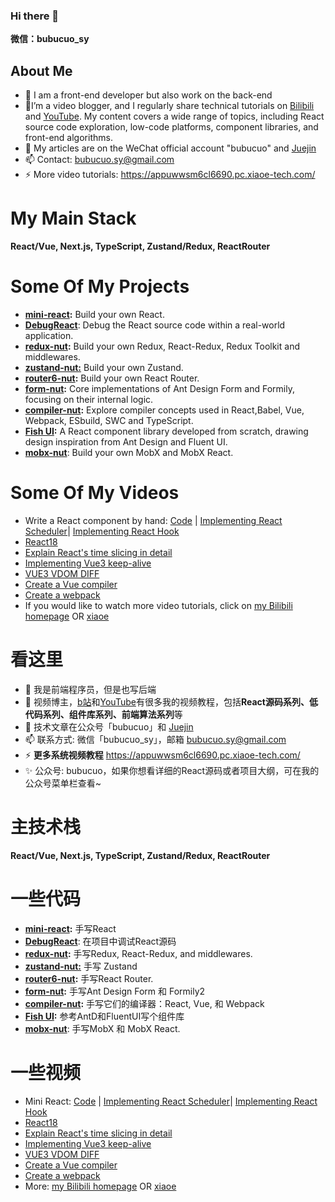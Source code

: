 ### Hi there 👋

**微信：bubucuo_sy**

## About Me

- 🔭 I am a front-end developer but also work on the back-end
- 🌱I’m a video blogger, and I regularly share technical tutorials on [Bilibili](https://space.bilibili.com/455025597) and [YouTube](https://www.youtube.com/channel/UCeFjwgAql3SbhJV6qgHmOMA). My content covers a wide range of topics, including React source code exploration, low-code platforms, component libraries, and front-end algorithms.
- 🤔 My articles are on the WeChat official account "bubucuo" and [Juejin](https://juejin.cn/user/3878732755375742/posts)
- 📫 Contact: bubucuo.sy@gmail.com
- ⚡ More video tutorials: https://appuwwsm6cl6690.pc.xiaoe-tech.com/



#  My Main Stack

**React/Vue, Next.js, TypeScript, Zustand/Redux, ReactRouter**



# Some Of My Projects

- [**mini-react**](https://github.com/bubucuo/mini-react)**:** Build your own React.
- **[DebugReact](https://github.com/bubucuo/DebugReact)**: Debug the React source code within a real-world application.
- [**redux-nut**](https://github.com/bubucuo/redux-nut)**:** Build your own Redux, React-Redux, Redux Toolkit and middlewares.
- **[zustand-nut:](https://github.com/bubucuo/zustand-nut)** Build your own Zustand.
- [**router6-nut**](https://github.com/bubucuo/router6-nut)**:** Build your own React Router.
- [**form-nut**](https://github.com/bubucuo/form-nut)**:** Core implementations of Ant Design Form and Formily, focusing on their internal logic.
- [**compiler-nut**](https://github.com/bubucuo/compiler-nut)**:** Explore compiler concepts used in React,Babel, Vue, Webpack, ESbuild, SWC and TypeScript.
- [**Fish UI**](https://fish-ui-sy.vercel.app)**:** A React component library developed from scratch, drawing design inspiration from Ant Design and Fluent UI.
- [**mobx-nut**](https://github.com/bubucuo/mobx-nut): Build your own MobX and MobX React.



# Some Of My Videos

- Write a React component by hand: [Code](https://github.com/bubucuo/mini-react)  | [Implementing React Scheduler](https://www.bilibili.com/video/BV11P411k7Rz/?spm_id_from=333.999.0.0&vd_source=ce7ca0ac5a3d9bb363768d9e1ce9fbfb)| [Implementing React Hook ](https://www.bilibili.com/video/BV1n94y1y7zz/?spm_id_from=333.999.0.0)
- [React18](https://www.bilibili.com/video/BV1qS4y1m7GY/?spm_id_from=333.999.0.0)
- [Explain React's time slicing in detail](https://www.bilibili.com/video/BV1tT4y1n7MC/?spm_id_from=333.788&vd_source=ce7ca0ac5a3d9bb363768d9e1ce9fbfb)
- [Implementing Vue3 keep-alive](https://www.bilibili.com/video/BV1q1421C7KK/?spm_id_from=333.999.0.0&vd_source=ce7ca0ac5a3d9bb363768d9e1ce9fbfb)
- [VUE3 VDOM DIFF](https://www.bilibili.com/video/BV1QL4y1u7Nd/?spm_id_from=333.999.0.0&vd_source=ce7ca0ac5a3d9bb363768d9e1ce9fbfb)
- [Create a Vue compiler](https://www.bilibili.com/video/BV1kx4y1i7Bh/?spm_id_from=333.788&vd_source=ce7ca0ac5a3d9bb363768d9e1ce9fbfb)
- [Create a webpack](https://www.bilibili.com/video/BV1Aw4m1172j/?spm_id_from=333.788&vd_source=ce7ca0ac5a3d9bb363768d9e1ce9fbfb)
- If you would like to watch more video tutorials, click on [my Bilibili homepage](https://space.bilibili.com/455025597) OR [xiaoe](https://appuwwsm6cl6690.pc.xiaoe-tech.com/)



# 看这里

- 🔭 我是前端程序员，但是也写后端
- 🌱 视频博主，[b站](https://space.bilibili.com/455025597)和[YouTube](https://www.youtube.com/channel/UCeFjwgAql3SbhJV6qgHmOMA)有很多我的视频教程，包括**React源码系列、低代码系列、组件库系列、前端算法系列**等
- 🤔 技术文章在公众号「bubucuo」和 [Juejin](https://juejin.cn/user/3878732755375742/posts)
- 📫 联系方式: 微信「bubucuo_sy」，邮箱 bubucuo.sy@gmail.com
- ⚡ **更多系统视频教程** https://appuwwsm6cl6690.pc.xiaoe-tech.com/
- ✨ 公众号: bubucuo，如果你想看详细的React源码或者项目大纲，可在我的公众号菜单栏查看~



#  主技术栈

**React/Vue, Next.js, TypeScript, Zustand/Redux, ReactRouter**



# 一些代码

- [**mini-react**](https://github.com/bubucuo/mini-react)**:** 手写React
- **[DebugReact](https://github.com/bubucuo/DebugReact)**: 在项目中调试React源码
- [**redux-nut**](https://github.com/bubucuo/redux-nut)**:** 手写Redux, React-Redux, and middlewares.
- **[zustand-nut:](https://github.com/bubucuo/zustand-nut)** 手写 Zustand
- [**router6-nut**](https://github.com/bubucuo/router6-nut)**:** 手写React Router.
- [**form-nut**](https://github.com/bubucuo/form-nut)**:** 手写Ant Design Form 和 Formily2
- [**compiler-nut**](https://github.com/bubucuo/compiler-nut)**:** 手写它们的编译器：React, Vue, 和 Webpack
- [**Fish UI**](https://fish-ui-sy.vercel.app)**:** 参考AntD和FluentUI写个组件库
- [**mobx-nut**](https://github.com/bubucuo/mobx-nut): 手写MobX 和 MobX React.



# 一些视频

- Mini React: [Code](https://github.com/bubucuo/mini-react)  | [Implementing React Scheduler](https://www.bilibili.com/video/BV11P411k7Rz/?spm_id_from=333.999.0.0&vd_source=ce7ca0ac5a3d9bb363768d9e1ce9fbfb)| [Implementing React Hook ](https://www.bilibili.com/video/BV1n94y1y7zz/?spm_id_from=333.999.0.0)
- [React18](https://www.bilibili.com/video/BV1qS4y1m7GY/?spm_id_from=333.999.0.0)
- [Explain React's time slicing in detail](https://www.bilibili.com/video/BV1tT4y1n7MC/?spm_id_from=333.788&vd_source=ce7ca0ac5a3d9bb363768d9e1ce9fbfb)
- [Implementing Vue3 keep-alive](https://www.bilibili.com/video/BV1q1421C7KK/?spm_id_from=333.999.0.0&vd_source=ce7ca0ac5a3d9bb363768d9e1ce9fbfb)
- [VUE3 VDOM DIFF](https://www.bilibili.com/video/BV1QL4y1u7Nd/?spm_id_from=333.999.0.0&vd_source=ce7ca0ac5a3d9bb363768d9e1ce9fbfb)
- [Create a Vue compiler](https://www.bilibili.com/video/BV1kx4y1i7Bh/?spm_id_from=333.788&vd_source=ce7ca0ac5a3d9bb363768d9e1ce9fbfb)
- [Create a webpack](https://www.bilibili.com/video/BV1Aw4m1172j/?spm_id_from=333.788&vd_source=ce7ca0ac5a3d9bb363768d9e1ce9fbfb)
- More:  [my Bilibili homepage](https://space.bilibili.com/455025597) OR [xiaoe](https://appuwwsm6cl6690.pc.xiaoe-tech.com/)



<!--
**bubucuo/bubucuo** is a ✨ _special_ ✨ repository because its `README.md` (this file) appears on your GitHub profile.

Here are some ideas to get you started:

- 🔭 I’m currently working on ...
- 🌱 I’m currently learning ...
- 👯 I’m looking to collaborate on ...
- 🤔 I’m looking for help with ...
- 💬 Ask me about ...
- 📫 How to reach me: ...
- 😄 Pronouns: ...
- ⚡ Fun fact: ...
-->
